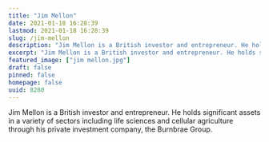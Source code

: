 ```yaml
---
title: "Jim Mellon"
date: 2021-01-18 16:28:39
lastmod: 2021-01-18 16:28:39
slug: /jim-mellon
description: "Jim Mellon is a British investor and entrepreneur. He holds significant assets in a variety of sectors including life sciences and cellular agriculture through his private investment company, the Burnbrae Group."
excerpt: "Jim Mellon is a British investor and entrepreneur. He holds significant assets in a variety of sectors including life sciences and cellular agriculture through his private investment company, the Burnbrae Group."
featured_image: ["jim mellon.jpg"]
draft: false
pinned: false
homepage: false
uuid: 8280
---
```

<p>Jim Mellon is a British investor and entrepreneur. He holds significant assets in a variety of sectors including life sciences and cellular agriculture through his private investment company, the Burnbrae Group.</p>
